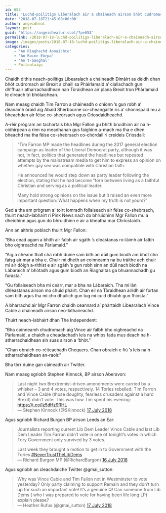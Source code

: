 ```yaml
---
id: 653
title: 'Luchd-poilitigs Liberalach air a chàineadh airson bhòt cudromach air Brexit a chaill'
date: '2018-07-18T21:45:08+00:00'
author: angeidheal
layout: post
guid: 'https://angeidhealur.scot/?p=653'
permalink: /2018-07-18-luchd-poilitigs-liberalach-air-a-chaineadh-airson-bhot-cudromach-air-brexit-a-chaill/
image: /images/posts/2018-07-18-luchd-poilitigs-liberalach-air-a-chaineadh-airson-bhot-cudromach-air-brexit-a-chaill.webp
categories:
    - 'An Rìoghachd Aonaichte'
    - 'An Roinn Eòrpa'
    - 'An t-Saoghal'
    - Poileataigs
---
```


Chaidh dithis neach-poilitigs Libearalach a chàineadh Dimàirt as dèidh dhan bhòt cudromach air Brexit a chaill sa Phàirlamaid a’ ciallachadh gun dh’fhuair atharrachaidhean nan Tòraidhean air plana Brexit tron Phàrlamaid le dìreach trì bhòtaichean.

Nam measg chaidh Tim Farron a chàineadh o chionn ’s gun robh a’ dèanamh òraid aig Abaid Sherbourne co-cheangailte ris a’ chonnspaid mu a bheachdan air fèise co-sheòrsach agus Crìosdaidheachd.

A-rèir prògram an tachartais bha Mgr Fallon gu bhith bruidhinn air na h-oidhirpean a rinn na meadhanan gus faighinn a-mach ma tha e dhen bheachd ma tha fèise co-sheòrsach co-chòrdail ri creideis Crìosdail:

> “Tim Farron MP made the headlines during the 2017 general election campaign as leader of the Liberal Democrat party, although it was not, in fact, politics that generated the headlines but repeated attempts by the mainstream media to get him to express an opinion on whether gay sex was compatible with Christian faith.
>
> He announced he would step down as party leader following the election, stating that he had become “torn between living as a faithful Christian and serving as a political leader.
>
> Many hold strong opinions on the issue but it raised an even more important question: What happens when my truth is not yours?”

Ged a tha am prògram a’ toirt iomradh follaiseach air fèise co-sheòrsach, thuirt neach-labhairt ri Pink News nach do bhruidhinn Mgr Fallon mu a dheidhinn agus gun do bhruidhinn e air a bheatha mar Chrìostaidh.

Ann an aithris poblach thuirt Mgr Fallon:

“Bha cead agam a bhith air falbh air sgàth ’s dleastanas ro-làimh air falbh bho oighreachd na Pàrlamaid.”

“Aig a cheann thall cha robh duine sam bith an dùil gum biodh am bhòt cho faisg air mar a bha e. Chuir mi dheth an coinneamh na bu tràithe ach chuir mi air dòigh a-rithist e air sgàth ’s gun robh sinn an dùil nach biodh na Làbaraich a’ bhòtadh agus gum biodh an Riaghaltas ga bhuannachadh gu furasta.”

“Gu follaiseach bha mi ceàrr, mar a bha na Làbaraich. Tha mi làn dhleastanas airson mo chuid phàirt. Chan eil na Tòraidhean airidh air fortan sam bith agus tha mi cho dhuilich gun tug mi cuid dhiubh gun fhiosta.”

A bharrachd air Mgr Farron chaidh ceannard a’ phàrtaidh Libearalach Vince Cable a chàineadh airson neo-làthaireachd.

Thuirt neach-labhairt dhan The Independent:

“Bha coinneamh chudromach aig Vince air falbh bho oighreachd na Pàrlamaid, a chaidh a cheadachadh leis na whips fada mus deach na h-atharrachaidhean sin suas airson a ‘bhòt.”

“Chan obraich co-réiteachadh Chequers. Chan obraich e fiù ’s leis na h-atharrachaidhean an-raoir.”

Bha tòrr duine gan càineadh air Twitter.

Nam measg sgrìobh Stephen Kinnock, BP airson Aberavon:

> Last night two Brextremist-driven amendments were carried by a whisker – 3 and 4 votes, respectively. 14 Tories rebelled. Tim Farron and Vince Cable (those doughty, fearless crusaders against a hard Brexit) didn’t vote. This was how Tim spent his evening: [](https://t.co/Iz5dHz9RHL)<https://t.co/Iz5dHz9RHL>  
> — Stephen Kinnock (@SKinnock) [17 July 2018](https://twitter.com/SKinnock/status/1019099875311542272?ref_src=twsrc%5Etfw)

Agus sgrìobh Richard Burgon BP airson Leeds an Ear:

> Journalists reporting current Lib Dem Leader Vince Cable and last Lib Dem Leader Tim Farron didn’t vote in one of tonight’s votes in which Tory Government only survived by 3 votes.
>
> Last week they brought a motion to get in to Government with the Tories.[\#NeverTrustTheLibDems](https://twitter.com/hashtag/NeverTrustTheLibDems?src=hash&ref_src=twsrc%5Etfw)  
> — Richard Burgon MP (@RichardBurgon) [16 July 2018](https://twitter.com/RichardBurgon/status/1018980120223199233?ref_src=twsrc%5Etfw)

Agus sgrìobh an cleachdaiche Twitter @gmai\_sutton:

> Why was Vince Cable and Tim Fallon not in Westminster to vote yesterday? Only party claiming to support Remain and they don’t turn up for such an important vote! It’s a genuine Q! Can someone from Lib Dems ( who I was prepared to vote for having been life long LP) explain please?  
> — Heather Rufus (@gmai\_sutton) [17 July 2018](https://twitter.com/gmai_sutton/status/1019118944605671424?ref_src=twsrc%5Etfw)
